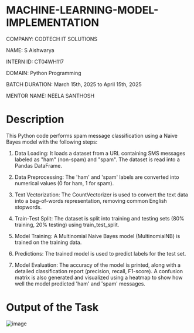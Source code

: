 # MACHINE-LEARNING-MODEL-IMPLEMENTATION

COMPANY: CODTECH IT SOLUTIONS

NAME: S Aishwarya

INTERN ID: CT04WH117

DOMAIN: Python Programming

BATCH DURATION: March 15th, 2025 to April 15th, 2025

MENTOR NAME: NEELA SANTHOSH

# Description
This Python code performs spam message classification using a Naive Bayes model with the following steps:

1. Data Loading: It loads a dataset from a URL containing SMS messages labeled as "ham" (non-spam) and "spam". The dataset is read into a Pandas DataFrame.

2. Data Preprocessing: The 'ham' and 'spam' labels are converted into numerical values (0 for ham, 1 for spam).

3. Text Vectorization: The CountVectorizer is used to convert the text data into a bag-of-words representation, removing common English stopwords.

4. Train-Test Split: The dataset is split into training and testing sets (80% training, 20% testing) using train_test_split.

5. Model Training: A Multinomial Naive Bayes model (MultinomialNB) is trained on the training data.

6. Predictions: The trained model is used to predict labels for the test set.

7. Model Evaluation: The accuracy of the model is printed, along with a detailed classification report (precision, recall, F1-score). A confusion matrix is also generated and visualized using a heatmap to show how well the model predicted 'ham' and 'spam' messages.

# Output of the Task
![image](https://github.com/user-attachments/assets/51f250e2-0270-4b8d-bfd3-984b08b6a38f)

